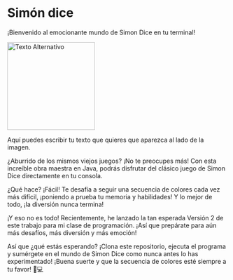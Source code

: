 # Simón dice

¡Bienvenido al emocionante mundo de Simon Dice en tu terminal!

<p align="left">
  <img width="200" src="https://c.tenor.com/menSw9DK84UAAAAd/tenor.gif" alt="Texto Alternativo">
</p>

Aquí puedes escribir tu texto que quieres que aparezca al lado de la imagen.

¿Aburrido de los mismos viejos juegos? ¡No te preocupes más! Con esta increíble obra maestra en Java, podrás disfrutar del clásico juego de Simon Dice directamente en tu consola.

¿Qué hace? ¡Fácil! Te desafía a seguir una secuencia de colores cada vez más difícil, ¡poniendo a prueba tu memoria y habilidades! Y lo mejor de todo, ¡la diversión nunca termina!

¡Y eso no es todo! Recientemente, he lanzado la tan esperada Versión 2 de este trabajo para mi clase de programación. ¡Así que prepárate para aún más desafíos, más diversión y más emoción!

Así que ¿qué estás esperando? ¡Clona este repositorio, ejecuta el programa y sumérgete en el mundo de Simon Dice como nunca antes lo has experimentado! ¡Buena suerte y que la secuencia de colores esté siempre a tu favor! 🌈💻
